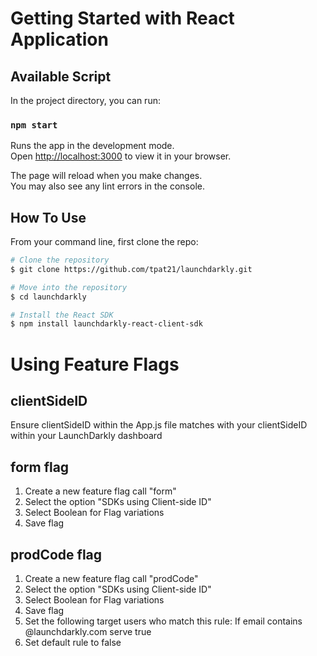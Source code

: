 # Getting Started with React Application

## Available Script

In the project directory, you can run:

### `npm start`

Runs the app in the development mode.\
Open [http://localhost:3000](http://localhost:3000) to view it in your browser.

The page will reload when you make changes.\
You may also see any lint errors in the console.


## How To Use 

From your command line, first clone the repo:

```bash
# Clone the repository
$ git clone https://github.com/tpat21/launchdarkly.git

# Move into the repository
$ cd launchdarkly

# Install the React SDK
$ npm install launchdarkly-react-client-sdk
```

# Using Feature Flags

## clientSideID
Ensure clientSideID within the App.js file matches with your clientSideID within your LaunchDarkly dashboard

## form flag
1. Create a new feature flag call "form"
2. Select the option "SDKs using Client-side ID" 
3. Select Boolean for Flag variations 
4. Save flag

## prodCode flag
1. Create a new feature flag call "prodCode"
2. Select the option "SDKs using Client-side ID" 
3. Select Boolean for Flag variations 
4. Save flag
5. Set the following target users who match this rule: If email contains @launchdarkly.com serve true
6. Set default rule to false







